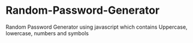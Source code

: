 # Random-Password-Generator
Random Password Generator using javascript which contains Uppercase, lowercase, numbers and symbols
